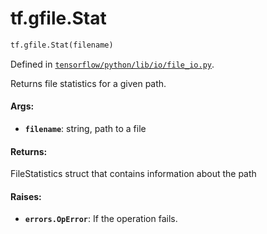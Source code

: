 <div itemscope itemtype="http://developers.google.com/ReferenceObject">
<meta itemprop="name" content="tf.gfile.Stat" />
<meta itemprop="path" content="Stable" />
</div>

# tf.gfile.Stat

``` python
tf.gfile.Stat(filename)
```



Defined in [`tensorflow/python/lib/io/file_io.py`](/code/stable/tensorflow/python/lib/io/file_io.py).

Returns file statistics for a given path.

#### Args:

* <b>`filename`</b>: string, path to a file


#### Returns:

FileStatistics struct that contains information about the path


#### Raises:

* <b>`errors.OpError`</b>: If the operation fails.